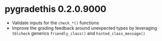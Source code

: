 # pygradethis 0.2.0.9000

* Validate inputs for the `check_*()` functions
* Improve the grading feedback around unexpected types by leveraging `tblcheck` generics `friendly_class()` and `hinted_class_message()`

